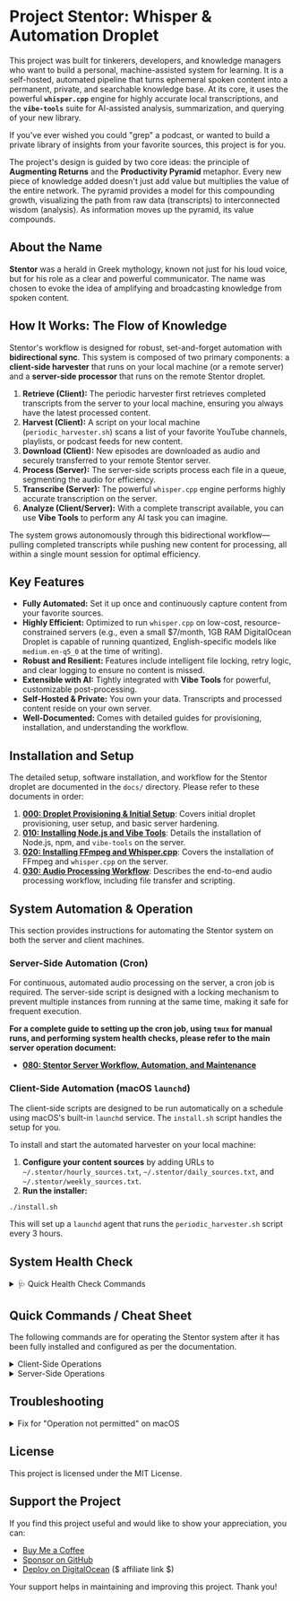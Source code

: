 # Project Stentor: Whisper & Automation Droplet

This project was built for tinkerers, developers, and knowledge managers who want to build a personal, machine-assisted system for learning. It is a self-hosted, automated pipeline that turns ephemeral spoken content into a permanent, private, and searchable knowledge base. At its core, it uses the powerful **`whisper.cpp`** engine for highly accurate local transcriptions, and the **`vibe-tools`** suite for AI-assisted analysis, summarization, and querying of your new library.

If you've ever wished you could "grep" a podcast, or wanted to build a private library of insights from your favorite sources, this project is for you.

The project's design is guided by two core ideas: the principle of **Augmenting Returns** and the **Productivity Pyramid** metaphor. Every new piece of knowledge added doesn't just add value but multiplies the value of the entire network. The pyramid provides a model for this compounding growth, visualizing the path from raw data (transcripts) to interconnected wisdom (analysis). As information moves up the pyramid, its value compounds.

## About the Name

**Stentor** was a herald in Greek mythology, known not just for his loud voice, but for his role as a clear and powerful communicator. The name was chosen to evoke the idea of amplifying and broadcasting knowledge from spoken content.

## How It Works: The Flow of Knowledge

Stentor's workflow is designed for robust, set-and-forget automation with **bidirectional sync**. This system is composed of two primary components: a **client-side harvester** that runs on your local machine (or a remote server) and a **server-side processor** that runs on the remote Stentor droplet.

1.  **Retrieve (Client):** The periodic harvester first retrieves completed transcripts from the server to your local machine, ensuring you always have the latest processed content.
2.  **Harvest (Client):** A script on your local machine (`periodic_harvester.sh`) scans a list of your favorite YouTube channels, playlists, or podcast feeds for new content.
3.  **Download (Client):** New episodes are downloaded as audio and securely transferred to your remote Stentor server.
4.  **Process (Server):** The server-side scripts process each file in a queue, segmenting the audio for efficiency.
5.  **Transcribe (Server):** The powerful `whisper.cpp` engine performs highly accurate transcription on the server.
6.  **Analyze (Client/Server):** With a complete transcript available, you can use **Vibe Tools** to perform any AI task you can imagine.

The system grows autonomously through this bidirectional workflow—pulling completed transcripts while pushing new content for processing, all within a single mount session for optimal efficiency.

## Key Features

-   **Fully Automated:** Set it up once and continuously capture content from your favorite sources.
-   **Highly Efficient:** Optimized to run `whisper.cpp` on low-cost, resource-constrained servers (e.g., even a small $7/month, 1GB RAM DigitalOcean Droplet is capable of running quantized, English-specific models like `medium.en-q5_0` at the time of writing).
-   **Robust and Resilient:** Features include intelligent file locking, retry logic, and clear logging to ensure no content is missed.
-   **Extensible with AI:** Tightly integrated with **Vibe Tools** for powerful, customizable post-processing.
-   **Self-Hosted & Private:** You own your data. Transcripts and processed content reside on your own server.
-   **Well-Documented:** Comes with detailed guides for provisioning, installation, and understanding the workflow.

## Installation and Setup

The detailed setup, software installation, and workflow for the Stentor droplet are documented in the `docs/` directory. Please refer to these documents in order:

1.  **[000: Droplet Provisioning & Initial Setup](docs/000-stentor-droplet-provisioning-and-initial-setup.md)**: Covers initial droplet provisioning, user setup, and basic server hardening.
2.  **[010: Installing Node.js and Vibe Tools](docs/010-installing-nodejs-and-vibe-tools.md)**: Details the installation of Node.js, npm, and `vibe-tools` on the server.
3.  **[020: Installing FFmpeg and Whisper.cpp](docs/020-installing-ffmpeg-and-whisper-cpp.md)**: Covers the installation of FFmpeg and `whisper.cpp` on the server.
4.  **[030: Audio Processing Workflow](docs/030-stentor-audio-processing-workflow.md)**: Describes the end-to-end audio processing workflow, including file transfer and scripting.

## System Automation & Operation

This section provides instructions for automating the Stentor system on both the server and client machines.

### Server-Side Automation (Cron)

For continuous, automated audio processing on the server, a cron job is required. The server-side script is designed with a locking mechanism to prevent multiple instances from running at the same time, making it safe for frequent execution.

**For a complete guide to setting up the cron job, using `tmux` for manual runs, and performing system health checks, please refer to the main server operation document:**

-   **[080: Stentor Server Workflow, Automation, and Maintenance](docs/080-server-workflow-and-maintenance.md)**

### Client-Side Automation (macOS `launchd`)

The client-side scripts are designed to be run automatically on a schedule using macOS's built-in `launchd` service. The `install.sh` script handles the setup for you.

To install and start the automated harvester on your local machine:
1.  **Configure your content sources** by adding URLs to `~/.stentor/hourly_sources.txt`, `~/.stentor/daily_sources.txt`, and `~/.stentor/weekly_sources.txt`.
2.  **Run the installer:**

```bash
./install.sh
```
This will set up a `launchd` agent that runs the `periodic_harvester.sh` script every 3 hours.

## System Health Check

<details>
<summary>🩺 Quick Health Check Commands</summary>
<br />

Use these commands to check if your Stentor system is running properly and view transcripts:

> **Check Automation Status**
> ```bash
> # Verify if Stentor agents are running
> launchctl list | grep stentor
>
> # Check recent automation activity
> tail -20 /tmp/com.pequet.stentor.periodic.hourly_sources.out
> ```

> **Access Transcripts on Droplet**
> ```bash
> # Mount droplet (uses saved SSH credentials)
> cd "Projects/Curiosities Cabinet/curiosities-cabinet/Views/Public Repositories/Stentor/stentor-01"
> ./scripts/client-side/mount_droplet_yt.sh
>
> # Count completed transcripts
> ls ~/stentor_droplet_mount/completed/ | grep "\.txt$" | wc -l
>
> # Browse transcript files
> ls ~/stentor_droplet_mount/completed/ | grep "\.txt$"
>
> # Read a specific transcript
> cat "~/stentor_droplet_mount/completed/[FILENAME].txt"
>
> # Unmount when done
> ./scripts/client-side/unmount_droplet_yt.sh
> ```

> **Connection Details (from ~/.stentor/stentor.conf)**
> - **User:** khbeqrsuofepgvew
> - **Host:** 104.131.181.228
> - **Remote Path:** ~/stentor_harvesting/
> - **Mount Point:** ~/stentor_droplet_mount/

> **What Each Directory Contains:**
> - `completed/` - Finished transcripts (.txt files) and metadata
> - `processing/` - Files currently being transcribed
> - `inbox/` - New downloads waiting for processing
> - `failed/` - Files that couldn't be processed
> - `logs/` - Server-side processing logs

</details>

## Quick Commands / Cheat Sheet

The following commands are for operating the Stentor system after it has been fully installed and configured as per the documentation.

<details>
<summary>Client-Side Operations</summary>
<br />

Run these from your local machine to manage the remote filesystem and fetch new content.

> **Install Client-Side Tools**
> ```bash
> # Run the installer to set up dependencies and scripts
> ./install.sh
> ```
> 
> -   **First Step**: This should be the first command you run after cloning the repository on your client machine. It will check for dependencies, create the necessary configuration files, and make the other client-side scripts executable.
> **Run Content Harvester**
> ```bash
> # Bidirectional sync: retrieves transcripts, then downloads new content
> ./scripts/client-side/periodic_harvester.sh ~/.stentor/content_sources.txt
> ```
>
> -   **Configuration**: This script reads a list of YouTube or podcast URLs from `~/.stentor/content_sources.txt`, one URL per line.
> -   **Bidirectional**: Automatically retrieves completed transcripts before harvesting new content.

> **Retrieve Completed Transcripts**
> ```bash
> # Manually retrieve transcripts from server to local machine
> ./scripts/client-side/retrieve_transcripts.sh
> ```
>
> -   **Purpose**: Fetches completed transcripts from the droplet to your local machine.
> -   **Automatic**: The periodic harvester calls this automatically, but you can run it manually anytime.
> -   **Archive**: Uses retrieval_archive.txt to prevent re-downloading files.
> -   **Destination**: Transcripts are saved to `~/.stentor/transcripts/completed/` by default (configurable in stentor.conf).

> **Mount/Unmount Droplet**
> ```bash
> # Mount the remote filesystem to your local machine
> ./scripts/client-side/mount_droplet_yt.sh
>
> # Unmount the remote filesystem
> ./scripts/client-side/unmount_droplet_yt.sh
> ```

> **Harvesting Webpage Links (Optional & Experimental)**
> ```bash
> ./scripts/client-side/harvest_webpage_links.sh
> ```
> -   **Purpose**: This script uses [Browser MCP](https://docs.browsermcp.io/welcome) to automate a browser and find new YouTube links on the pages you specify.
> -   **Configuration**: You must list the full URLs of the pages you want to scrape in `~/.stentor/target_webpage_url.txt`, one URL per line. New discoveries are added to `~/.stentor/content_sources.txt`.
> -   **Note**: This script is fragile due to its reliance on external tools and website structures.

</details>

<details>
<summary>Server-Side Operations</summary>
<br />

`ssh` into your droplet and run these commands to process audio files.

> **Run the Queue Processor Manually with `tmux`**
>
> For long-running jobs or to process a large backlog, you must use `tmux` to prevent the session from dying if you disconnect.
> ```bash
> # Start a named tmux session
> tmux new -s audio-processing
>
> # Run the queue processor with recommended flags
> ~/stentor-01/scripts/audio-processing/queue_processor.sh --cleanup-wav-files --cleanup-original-audio --models "medium.en-q5_0,small.en-q5_1,base.en-q5_1" --timeout-multiplier 20
>
> # Detach with Ctrl+b then d
> ```
>
> **For full details on automation and maintenance, see the [Server Workflow Guide](docs/080-server-workflow-and-maintenance.md).**

</details>

## Troubleshooting

<details>
<summary>Fix for "Operation not permitted" on macOS</summary>
<br />

If your automated scripts fail to run via `launchd` and the logs show a `/bin/bash: ... Operation not permitted` error, it is because macOS security policies are blocking the background process from executing scripts located in certain cloud-synced directories, such as an Obsidian iCloud container.

The script itself is not the problem. The issue is that `launchd` runs in a restricted environment and does not have permission to access files in that specific sandboxed location.

To fix this, you must grant **Full Disk Access** to the shell that `launchd` uses to execute the script (`/bin/bash`).

### Instructions

1.  **Open System Settings**
    Navigate to **Privacy & Security** > **Full Disk Access**.

2.  **Add the Shell Executable**
    - Click the **+** button to add an application.
    - The `/bin` directory is hidden. Press **Command + Shift + G** to open the "Go to Folder" dialog.
    - Type `/bin` and click **Go**.
    - Select `bash` from the list and click **Open**.

3.  **Enable Full Disk Access**
    - Find `bash` in the Full Disk Access list and ensure the toggle switch next to it is **ON**.

After making this change, reload the `launchd` agent by re-running the `install.sh` script. This is a one-time fix that permanently resolves the permission issue for background tasks running from your iCloud-synced project directory.

</details>

## License

This project is licensed under the MIT License. 

## Support the Project

If you find this project useful and would like to show your appreciation, you can:

-   [Buy Me a Coffee](https://buymeacoffee.com/pequet)
-   [Sponsor on GitHub](https://github.com/sponsors/pequet)
-   [Deploy on DigitalOcean](https://www.digitalocean.com/?refcode=51594d5c5604) ($ affiliate link $) 

Your support helps in maintaining and improving this project. Thank you!
